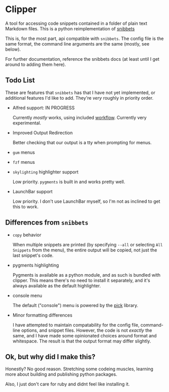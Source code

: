 # Clipper

A tool for accessing code snippets contained in a folder of plain text Markdown files.
This is a python reimplementation of [snibbets](https://github.com/ttscoff/snibbets)

This is, for the most part, api compatible with `snibbets`. The config file is the same format, the command line arguments are the same (mostly, see below).

For further documentation, reference the snibbets docs (at least until I get around to adding them here).

## Todo List

These are features that `snibbets` has that I have not yet implemented, or 
additional features I'd like to add. They're _very_ roughly in priority order.

* Alfred support: IN PROGRESS

  Currently _mostly_ works, using included [workflow](./Clipper.alfredworkflow). Currently very experimental.

* Improved Output Redirection

  Better checking that our output is a tty when prompting for menus.

* `gum` menus
* `fzf` menus
* `skylighting` highlighter support

  Low priority. `pygments` is built in and works pretty well.

* LaunchBar support
  
  Low priority. I don't use LaunchBar myself, so I'm not as inclined to get this to work.

## Differences from `snibbets`

* `copy` behavior

  When multiple snippets are printed (by specifying `--all` or selecting `All Snippets` from the menu), the entire output will be copied, not just the last snippet's code.

* pygments highlighting

  Pygments is available as a python module, and as such is bundled with clipper. 
  This means there's no need to install it separately, and it's always available as
  the default highlighter.

* console menu

  The default ("console") menu is powered by the [pick](https://github.com/wong2/pick) library.

* Minor formatting differences

  I have attempted to maintain compatability for the config file, command-line options, and snippet files. However, the code is not _exactly_ the same, and I have made some opinionated choices around format and whitespace. The result is that the output format may differ slightly.

## Ok, but why did I make this?

Honestly? No good reason. Stretching some codeing muscles, learning more about
building and publishing python packages.

Also, I just don't care for ruby and didnt feel like installing it.
